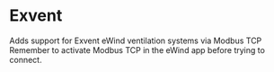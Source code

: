 # Exvent

Adds support for Exvent eWind ventilation systems via Modbus TCP
Remember to activate Modbus TCP in the eWind app before trying to connect.